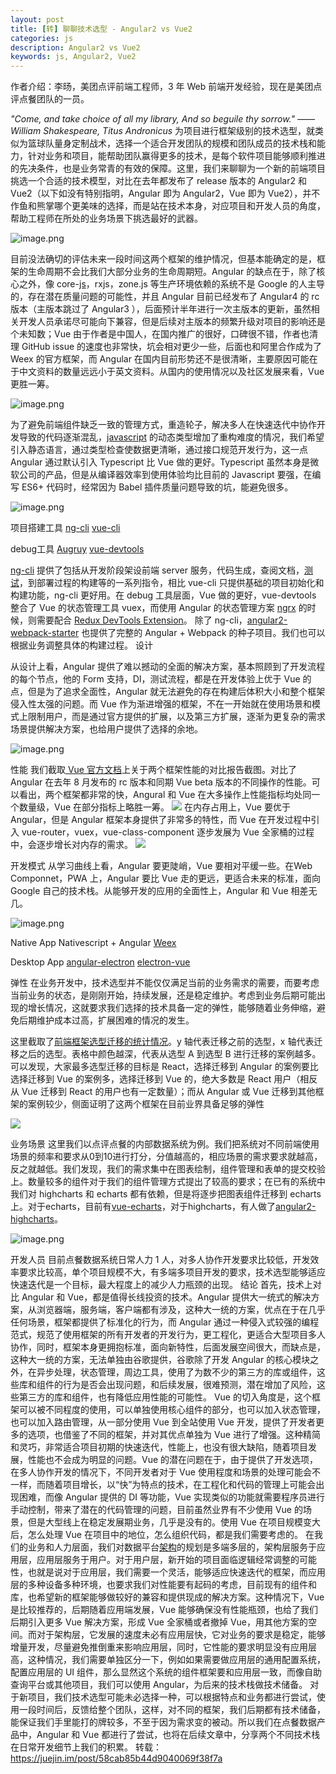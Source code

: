 ```yaml
---
layout: post
title: [转] 聊聊技术选型 - Angular2 vs Vue2
categories: js
description: Angular2 vs Vue2
keywords: js, Angular2, Vue2
---
```


作者介绍：李旸，美团点评前端工程师，3 年 Web 前端开发经验，现在是美团点评点餐团队的一员。

*"Come, and take choice of all my library, And so beguile thy sorrow." —— William Shakespeare, Titus Andronicus*
为项目进行框架级别的技术选型，就类似为篮球队量身定制战术，选择一个适合开发团队的规模和团队成员的技术栈和能力，针对业务和项目，能帮助团队赢得更多的技术，是每个软件项目能够顺利推进的先决条件，也是业务常青的有效的保障。这里，我们来聊聊为一个新的前端项目挑选一个合适的技术模型，对比在去年都发布了 release 版本的 Angular2 和 Vue2（以下如没有特别指明，Angular 即为 Angular2，Vue 即为 Vue2），并不作鱼和熊掌哪个更美味的选择，而是站在技术本身，对应项目和开发人员的角度，帮助工程师在所处的业务场景下挑选最好的武器。

![image.png](http://upload-images.jianshu.io/upload_images/4263048-f3f78a579ce77368.png?imageMogr2/auto-orient/strip%7CimageView2/2/w/1240)

目前没法确切的评估未来一段时间这两个框架的维护情况，但基本能确定的是，框架的生命周期不会比我们大部分业务的生命周期短。Angular 的缺点在于，除了核心之外，像 core-[js](http://lib.csdn.net/base/javascript)，rxjs，zone.js 等生产环境依赖的系统不是 Google 的人主导的，存在潜在质量问题的可能性，并且 Angular 目前已经发布了 Angular4 的 rc 版本（主版本跳过了 Angular3 ），后面预计半年进行一次主版本的更新，虽然相关开发人员承诺尽可能向下兼容，但是后续对主版本的频繁升级对项目的影响还是个未知数；Vue 由于作者是中国人，在国内推广的很好，口碑很不错，作者也清理 GitHub issue 的速度也非常快，坑会相对更少一些，后面也和阿里合作成为了 Weex 的官方框架，而 Angular 在国内目前形势还不是很清晰，主要原因可能在于中文资料的数量远远小于英文资料。从国内的使用情况以及社区发展来看，Vue 更胜一筹。


![image.png](http://upload-images.jianshu.io/upload_images/4263048-c54a1da4dd974f31.png?imageMogr2/auto-orient/strip%7CimageView2/2/w/1240)


为了避免前端组件缺乏一致的管理方式，重造轮子，解决多人在快速迭代中协作开发导致的代码逐渐混乱，[javascript](http://lib.csdn.net/base/javascript) 的动态类型增加了重构难度的情况，我们希望引入静态语言，通过类型检查使数据更清晰，通过接口规范开发行为，这一点 Angular 通过默认引入 Typescript 比 Vue 做的更好。Typescript 虽然本身是微软公司的产品，但是从编译器效率到使用体验均比目前的 Javascript 要强，在编写 ES6+ 代码时，经常因为 Babel 插件质量问题导致的坑，能避免很多。

![image.png](http://upload-images.jianshu.io/upload_images/4263048-68dc3ce5ee6c054c.png?imageMogr2/auto-orient/strip%7CimageView2/2/w/1240)

项目搭建工具
[ng-cli](https://github.com/angular/angular-cli)
[vue-cli](https://github.com/vuejs/vue-cli)

debug工具
[Augruy](https://chrome.google.com/webstore/detail/augury/elgalmkoelokbchhkhacckoklkejnhcd)
[vue-devtools](https://chrome.google.com/webstore/detail/vuejs-devtools/nhdogjmejiglipccpnnnanhbledajbpd)

[ng-cli](https://www.youtube.com/watch?v=uBRK6cTr4Vk&t=436s) 提供了包括从开发阶段架设前端 server 服务，代码生成，查阅文档，[测试](http://lib.csdn.net/base/softwaretest)，到部署过程的构建等的一系列指令，相比 vue-cli 只提供基础的项目初始化和构建功能，ng-cli 更好用。在 debug 工具层面，Vue 做的更好，vue-devtools 整合了 Vue 的状态管理工具 vuex，而使用 Angular 的状态管理方案 [ngrx](https://github.com/ngrx) 的时候，则需要配合 [Redux DevTools Extension](https://chrome.google.com/webstore/detail/redux-devtools/lmhkpmbekcpmknklioeibfkpmmfibljd)。
除了 ng-cli，[angular2-webpack-starter](https://github.com/AngularClass/angular2-webpack-starter) 也提供了完整的 Angular + Webpack 的种子项目。我们也可以根据业务调整具体的构建过程。
设计

从设计上看，Angular 提供了难以撼动的全面的解决方案，基本照顾到了开发流程的每个节点，他的 Form 支持，DI，测试流程，都是在开发体验上优于 Vue 的点，但是为了追求全面性，Angular 就无法避免的存在构建后体积大小和整个框架侵入性太强的问题。而 Vue 作为渐进增强的框架，不在一开始就在使用场景和模式上限制用户，而是通过官方提供的扩展，以及第三方扩展，逐渐为更复杂的需求场景提供解决方案，也给用户提供了选择的余地。
 

![image.png](http://upload-images.jianshu.io/upload_images/4263048-f4b2c0303483b61f.png?imageMogr2/auto-orient/strip%7CimageView2/2/w/1240)


性能
我们截取[ Vue 官方文档](https://cn.vuejs.org/v2/guide/comparison.html)上关于两个框架性能的对比报告截图。对比了 Angular 在去年 8 月发布的 rc 版本和同期 Vue beta 版本的不同操作的性能。可以看出，两个框架都非常的快，Angural 和 Vue 在大多操作上性能指标均处同一个数量级，Vue 在部分指标上略胜一筹。
![](http://upload-images.jianshu.io/upload_images/4263048-0ecd4a29ba5c11a3.jpeg?imageMogr2/auto-orient/strip%7CimageView2/2/w/1240)
在内存占用上，Vue 要优于 Angular，但是 Angular 框架本身提供了非常多的特性，而 Vue 在开发过程中引入 vue-router，vuex，vue-class-component 逐步发展为 Vue 全家桶的过程中，会逐步增长对内存的需求。
![](http://upload-images.jianshu.io/upload_images/4263048-6d1c41d24f729e20.jpeg?imageMogr2/auto-orient/strip%7CimageView2/2/w/1240)

开发模式
从学习曲线上看，Angular 要更陡峭，Vue 要相对平缓一些。在Web Componnet，PWA 上，Angular 要比 Vue 走的更远，更适合未来的标准，面向 Google 自己的技术栈。从能够开发的应用的全面性上，Angular 和 Vue 相差无几。
 

![image.png](http://upload-images.jianshu.io/upload_images/4263048-6c55e79c12b9b379.png?imageMogr2/auto-orient/strip%7CimageView2/2/w/1240)

Native App
Nativescript + Angular
[Weex](https://weex.incubator.apache.org/cn/)

Desktop App
[angular-electron](https://github.com/angular/angular-electron)
[electron-vue](https://github.com/SimulatedGREG/electron-vue)

弹性
在业务开发中，技术选型并不能仅仅满足当前的业务需求的需要，而要考虑当前业务的状态，是刚刚开始，持续发展，还是稳定维护。考虑到业务后期可能出现的增长情况，这就要求我们选择的技术具备一定的弹性，能够随着业务伸缩，避免后期维护成本过高，扩展困难的情况的发生。

这里截取了[前端框架选型迁移的统计情况](https://github.com/YoungLeeNENU/eigenstuff)。y 轴代表迁移之前的选型，x 轴代表迁移之后的选型。表格中颜色越深，代表从选型 A 到选型 B 进行迁移的案例越多。可以发现，大家最多选型迁移的目标是 React，选择迁移到 Angular 的案例要比选择迁移到 Vue 的案例多，选择迁移到 Vue 的，绝大多数是 React 用户（相反从 Vue 迁移到 React 的用户也有一定数量）；而从 Angular 或 Vue 迁移到其他框架的案例较少，侧面证明了这两个框架在目前业界具备足够的弹性

![](http://upload-images.jianshu.io/upload_images/4263048-d551476ba380e55a.png?imageMogr2/auto-orient/strip%7CimageView2/2/w/1240)

业务场景
这里我们以点评点餐的内部数据系统为例。我们把系统对不同前端使用场景的频率和要求从0到10进行打分，分值越高的，相应场景的需求要求就越高，反之就越低。我们发现，我们的需求集中在图表绘制，组件管理和表单的提交校验上。数量较多的组件对于我们的组件管理方式提出了较高的要求；在已有的系统中我们对 highcharts 和 echarts 都有依赖，但是将逐步把图表组件迁移到 echarts 上。对于echarts，目前有[vue-echarts](https://github.com/Justineo/vue-echarts)，对于highcharts，有人做了[angular2-highcharts](https://github.com/gevgeny/angular2-highcharts)。
 

![image.png](http://upload-images.jianshu.io/upload_images/4263048-af76bd056c8a5f01.png?imageMogr2/auto-orient/strip%7CimageView2/2/w/1240)


开发人员
目前点餐数据系统日常人力 1 人，对多人协作开发要求比较低，开发效率要求比较高，单个项目规模不大，有多端多项目开发的要求，技术选型能够适应快速迭代是一个目标，最大程度上的减少人力瓶颈的出现。
结论
首先，技术上对比 Angular 和 Vue，都是值得长线投资的技术。Angular 提供大一统式的解决方案，从浏览器端，服务端，客户端都有涉及，这种大一统的方案，优点在于在几乎任何场景，框架都提供了标准化的行为，而 Angular 通过一种侵入式较强的编程范式，规范了使用框架的所有开发者的开发行为，更工程化，更适合大型项目多人协作，同时，框架本身更拥抱标准，面向新特性，后面发展空间很大，而缺点是，这种大一统的方案，无法单独由谷歌提供，谷歌除了开发 Angular 的核心模块之外，在异步处理，状态管理，周边工具，使用了为数不少的第三方的库或组件，这些库和组件的行为是否会出现问题，和后续发展，很难预测，潜在增加了风险，这些第三方的库和组件，也有降低应用性能的可能性。
Vue 的切入角度是，这个框架可以被不同程度的使用，可以单独使用核心组件的部分，也可以加入状态管理，也可以加入路由管理，从一部分使用 Vue 到全站使用 Vue 开发，提供了开发者更多的选项，也借鉴了不同的框架，并对其优点单独为 Vue 进行了增强。这种精简和灵巧，非常适合项目初期的快速迭代，性能上，也没有很大缺陷，随着项目发展，性能也不会成为明显的问题。Vue 的潜在问题在于，由于提供了开发选项，在多人协作开发的情况下，不同开发者对于 Vue 使用程度和场景的处理可能会不一样，而随着项目增长，以“快”为特点的技术，在工程化和代码的管理上可能会出现困难，而像 Angular 提供的 DI 等功能，Vue 实现类似的功能就需要程序员进行手动控制，带来了潜在的代码管理的问题，目前虽然业界有不少使用 Vue 的场景，但是大型线上在稳定发展期业务，几乎是没有的。使用 Vue 在项目规模变大后，怎么处理 Vue 在项目中的地位，怎么组织代码，都是我们需要考虑的。
在我们的业务和人力层面，我们对数据平台[架构](http://lib.csdn.net/base/architecture)的规划是多端多层的，架构层服务于应用层，应用层服务于用户。对于用户层，新开始的项目面临逻辑经常调整的可能性，也就是说对于应用层，我们需要一个灵活，能够适应快速迭代的框架，而应用层的多种设备多种环境，也要求我们对性能要有起码的考虑，目前现有的组件和库，也希望新的框架能够做较好的兼容和提供现成的解决方案。这种情况下，Vue 是比较推荐的，后期随着应用端发展，Vue 能够确保没有性能瓶颈，也给了我们后期引入更多 Vue 解决方案，形成 Vue 全家桶或者撤掉 Vue，用其他方案的空间。而对于架构层，它发展的速度未必有应用层快，它对业务的要求是稳定，能够增量开发，尽量避免推倒重来影响应用层，同时，它性能的要求明显没有应用层高，这种情况，我们需要单独区分一下，例如如果需要做应用层的通用配置系统，配置应用层的 UI 组件，那么显然这个系统的组件框架要和应用层一致，而像自助查询平台或其他项目，我们可以使用 Angular，为后来的技术栈做技术储备。
对于新项目，我们技术选型可能未必选择一种，可以根据特点和业务都进行尝试，使用一段时间后，反馈给整个团队，这样，对不同的框架，我们后期都有技术储备，能保证我们手里能打的牌较多，不至于因为需求变的被动。所以我们在点餐数据产品中，Angular 和 Vue 都进行了尝试，也将在后续文章中，分享两个不同技术栈在日常开发细节上我们的积累。
转载：https://juejin.im/post/58cab85b44d9040069f38f7a